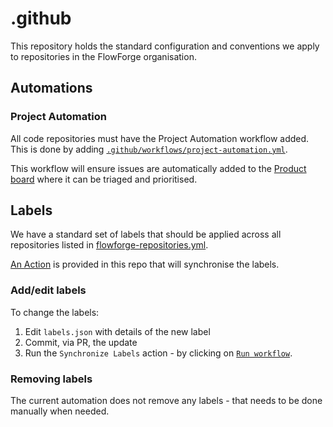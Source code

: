 # .github

This repository holds the standard configuration and conventions we apply to
repositories in the FlowForge organisation.

## Automations

### Project Automation

All code repositories must have the Project Automation workflow added. This is done
by adding [`.github/workflows/project-automation.yml`](https://github.com/flowforge/flowforge/blob/main/.github/workflows/project-automation.yml).

This workflow will ensure issues are automatically added to the [Product board](https://github.com/orgs/flowforge/projects/3) where it can be triaged and prioritised.

## Labels

We have a standard set of labels that should be applied across all repositories listed in [flowforge-repositories.yml](https://github.com/flowforge/.github/blob/main/flowforge-repositories.yml).

[An Action](https://github.com/flowforge/.github/actions/workflows/sync-labels.yml) is provided in this repo that will synchronise the labels.

### Add/edit labels

To change the labels:

1. Edit `labels.json` with details of the new label
2. Commit, via PR, the update
3. Run the `Synchronize Labels` action - by clicking on [`Run workflow`](https://github.com/flowforge/.github/actions/workflows/sync-labels.yml).

### Removing labels

The current automation does not remove any labels - that needs to be
done manually when needed.
